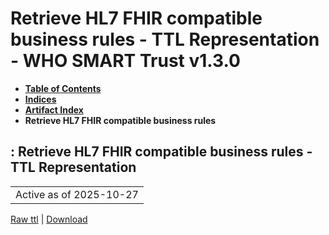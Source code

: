 # Retrieve HL7 FHIR compatible business rules - TTL Representation - WHO SMART Trust v1.3.0

* [**Table of Contents**](toc.md)
* [**Indices**](indices.md)
* [**Artifact Index**](artifacts.md)
* **Retrieve HL7 FHIR compatible business rules**

## : Retrieve HL7 FHIR compatible business rules - TTL Representation

| |
| :--- |
| Active as of 2025-10-27 |

[Raw ttl](Requirements-RetrieveBusinessRulesFHIR.ttl) | [Download](Requirements-RetrieveBusinessRulesFHIR.ttl)

